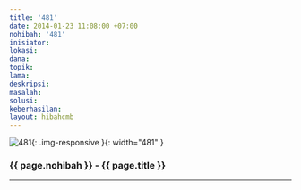 ```yaml
---
title: '481'
date: 2014-01-23 11:08:00 +07:00
nohibah: '481'
inisiator:
lokasi:
dana:
topik:
lama:
deskripsi:
masalah:
solusi:
keberhasilan:
layout: hibahcmb
---
```


![481](/static/img/hibahcmb/481.png){: .img-responsive }{: width="481" }

### {{ page.nohibah }} - {{ page.title }}

---
